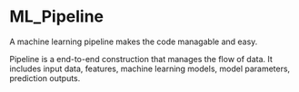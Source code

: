 # ML_Pipeline
A machine learning pipeline makes the code managable and easy.

Pipeline is a end-to-end construction that manages the flow of data. It includes input data, features, machine learning models, model parameters, prediction outputs.

